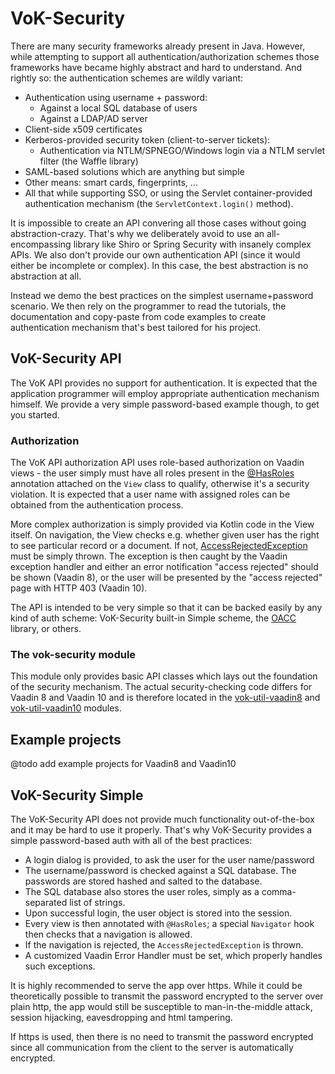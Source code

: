 # VoK-Security

There are many security frameworks already present in Java. However, while attempting
to support all authentication/authorization schemes those frameworks have became highly
abstract and hard to understand. And rightly so: the authentication schemes are wildly
variant:

* Authentication using username + password:
  * Against a local SQL database of users
  * Against a LDAP/AD server
* Client-side x509 certificates
* Kerberos-provided security token (client-to-server tickets):
  * Authentication via NTLM/SPNEGO/Windows login via a NTLM servlet filter (the Waffle library)
* SAML-based solutions which are anything but simple
* Other means: smart cards, fingerprints, ...
* All that while supporting SSO, or using the Servlet container-provided authentication mechanism
  (the `ServletContext.login()` method).

It is impossible to create an API convering all those cases without going abstraction-crazy.
That's why we deliberately avoid to use an all-encompassing library like Shiro or Spring Security
with insanely complex APIs. We also don't provide our own authentication API (since it would
either be incomplete or complex). In this case, the best abstraction is no abstraction at all.

Instead we demo the best practices on the simplest username+password scenario.
We then rely on the programmer to read the tutorials, the documentation and copy-paste
from code examples to create authentication mechanism that's best tailored for his project.

## VoK-Security API

The VoK API provides no support for authentication. It is expected that the
application programmer will employ appropriate authentication mechanism himself.
We provide a very simple password-based example though, to get you started.

### Authorization

The VoK API authorization API uses role-based authorization on Vaadin views - the
user simply must have all roles present in the [@HasRoles](src/main/kotlin/com/github/vok/security/HasRoles.kt) annotation attached on the `View` class to qualify, otherwise it's a security violation.
It is expected that a user name with assigned roles can be obtained from the authentication
process.

More complex authorization is simply provided via Kotlin code in the
View itself. On navigation, the View checks e.g. whether given user has the right
to see particular record or a document. If not, [AccessRejectedException](src/main/kotlin/com/github/vok/security/AccessRejectedException) must be simply thrown.
The exception is then caught by the Vaadin exception handler and either
an error notification "access rejected" should be shown (Vaadin 8), or
the user will be presented by the "access rejected" page with HTTP 403 (Vaadin 10).

The API is intended to be very simple so that it can be backed easily by any kind
of auth scheme: VoK-Security built-in Simple scheme, the [OACC](http://oaccframework.org/oacc-features.html)
library, or others.

### The vok-security module

This module only provides basic API classes which lays out the foundation of the
security mechanism. The actual security-checking code differs for Vaadin 8 and Vaadin 10
and is therefore located in the [vok-util-vaadin8](../vok-util-vaadin8) and
[vok-util-vaadin10](../vok-util-vaadin10) modules.

## Example projects

@todo add example projects for Vaadin8 and Vaadin10

## VoK-Security Simple

The VoK-Security API does not provide much functionality out-of-the-box and it may
be hard to use it properly. That's
why VoK-Security provides a simple password-based auth with all of the best practices:

* A login dialog is provided, to ask the user for the user name/password
* The username/password is checked against a SQL database. The passwords are stored
  hashed and salted to the database.
* The SQL database also stores the user roles, simply as a comma-separated list of strings.
* Upon successful login, the user object is stored into the session.
* Every view is then annotated with `@HasRoles`; a special `Navigator` hook
  then checks that a navigation is allowed.
* If the navigation is rejected, the `AccessRejectedException` is thrown.
* A customized Vaadin Error Handler must be set, which properly handles such exceptions.

It is highly recommended to serve the app over https. While it could be theoretically
possible to transmit the password encrypted to the server over plain http,
the app would still be susceptible to man-in-the-middle attack, session hijacking,
eavesdropping and html tampering.

If https is used, then there is no need to transmit the password encrypted since
all communication from the client to the server is automatically encrypted.
